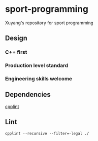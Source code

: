# sport-programming
Xuyang's repository for sport programming

## Design

### C++ first
### Production level standard
### Engineering skills welcome

## Dependencies
[cpplint](https://github.com/cpplint/cpplint)

## Lint
```
cpplint --recursive --filter=-legal ./
```
